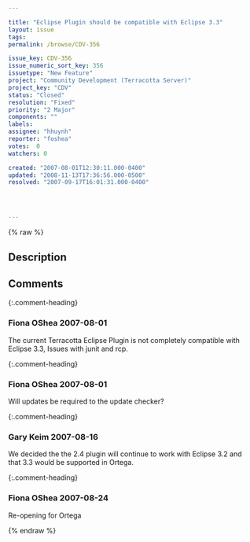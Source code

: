```yaml
---

title: "Eclipse Plugin should be compatible with Eclipse 3.3"
layout: issue
tags: 
permalink: /browse/CDV-356

issue_key: CDV-356
issue_numeric_sort_key: 356
issuetype: "New Feature"
project: "Community Development (Terracotta Server)"
project_key: "CDV"
status: "Closed"
resolution: "Fixed"
priority: "2 Major"
components: ""
labels: 
assignee: "hhuynh"
reporter: "foshea"
votes:  0
watchers: 0

created: "2007-08-01T12:30:11.000-0400"
updated: "2008-11-13T17:36:56.000-0500"
resolved: "2007-09-17T16:01:31.000-0400"




---
```


{% raw %}

## Description

<div markdown="1" class="description">



</div>

## Comments


{:.comment-heading}
### **Fiona OShea** <span class="date">2007-08-01</span>

<div markdown="1" class="comment">

The current Terracotta Eclipse Plugin is not completely compatible with Eclipse 3.3, Issues with junit and rcp. 

</div>


{:.comment-heading}
### **Fiona OShea** <span class="date">2007-08-01</span>

<div markdown="1" class="comment">

Will updates be required to the update checker?

</div>


{:.comment-heading}
### **Gary Keim** <span class="date">2007-08-16</span>

<div markdown="1" class="comment">

We decided the the 2.4 plugin will continue to work with Eclipse 3.2 and that 3.3 would be supported in Ortega.


</div>


{:.comment-heading}
### **Fiona OShea** <span class="date">2007-08-24</span>

<div markdown="1" class="comment">

Re-opening for Ortega

</div>



{% endraw %}
